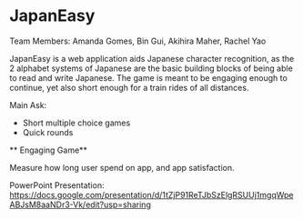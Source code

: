 # JapanEasy

Team Members: Amanda Gomes, Bin Gui, Akihira Maher, Rachel Yao

JapanEasy is a web application aids Japanese character recognition, as the 2 alphabet systems of Japanese are the basic building blocks of being able to read and write Japanese. The game is meant to be engaging enough to continue, yet also short enough for a train rides of all distances.

Main Ask:
- Short multiple choice games
- Quick rounds

** Engaging Game**

Measure how long user spend on app, and app satisfaction.

PowerPoint Presentation:
https://docs.google.com/presentation/d/1tZjP91ReTJbSzElgRSUUj1mgqWpeABJsM8aaNDr3-Vk/edit?usp=sharing

